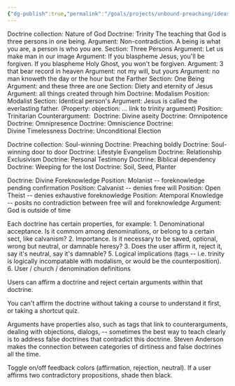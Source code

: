 ```yaml
---
{"dg-publish":true,"permalink":"/goals/projects/unbound-preaching/ideas/example-of-doctrinal-hierarchy/","tags":["website"],"created":"Aug 23, 2018, 8:08 AM"}
---
```



Doctrine collection: Nature of God
Doctrine: Trinity
The teaching that God is three persons in one being.
Argument: Non-contradiction. A being is what you are, a person is who you are.
Section: Three Persons
Argument: Let us make man in our image
Argument: If you blaspheme Jesus, you'll be forgiven. If you blaspheme Holy Ghost, you won't be forgiven.
Argument: 3 that bear record in heaven
Argument: not my will, but yours
Argument: no man knoweth the day or the hour but the Farther
Section: One Being
Argument: and these three are one
Section: Diety and eternity of Jesus
Argument: all things created through him
Doctrine: Modalism
Position: Modalist
Section: Identical person's
Argument: Jesus is called the everlasting father.
(Property: objection: ... link to trinity argument)
Position: Trinitarian
Counterargument: 
Doctrine: Divine aseity
Doctrine: Omnipotence
Doctrine: Omnipresence
Doctrine: Omniscience
Doctrine: Divine Timelessness
Doctrine: Unconditional Election

Doctrine collection: Soul-winning
Doctrine: Preaching boldly
Doctrine: Soul-winning door to door
Doctrine: Lifestyle Evangelism
Doctrine: Relationship Exclusivism
Doctrine: Personal Testimony
Doctrine: Biblical dependency
Doctrine: Weeping for the lost
Doctrine: Soil, Seed, Planter

Doctrine: Divine Foreknowledge
Position: Molanist -- foreknowledge pending confirmation
Position: Calvanist -- denies free will
Position: Open Theist -- denies exhaustive foreknowledge
Position: Atemporal Knowledge -- posits no contradiction between free will and foreknowledge
Argument: God is outside of time

Each doctrine has certain properties, for example: 1. Denominational acceptance. Is it commom among denominations, or belong to a certain sect, like calvanism? 2. Importance. Is it necessary to be saved, optional, wrong but neutral, or damnable heresy? 3. Does the user affirm it, reject it, say it's neutral, say it's damnable? 5. Logical implications (tags -- i.e. trinity is logically incompatable with modalism, or would be the counterposition). 6. User / church / denomination definitions

Users can affirm a doctrine and reject certain arguments within that doctrine.

You can't affirm the doctrine without taking a course to understand it first, or taking a shortcut quiz.

Arguments have properties also, such as tags that link to counterarguments, dealing with objections, dialogs, -- sometimes the best way to teach clearly is to address false doctrines that contradict this doctrine. Steven Anderson makes the connection between categories of dirtiness and false doctrines all the time.

Toggle on/off feedback colors (affirmation, rejection, neutral). If a user affirms two contradictory propositions, shade then black.


